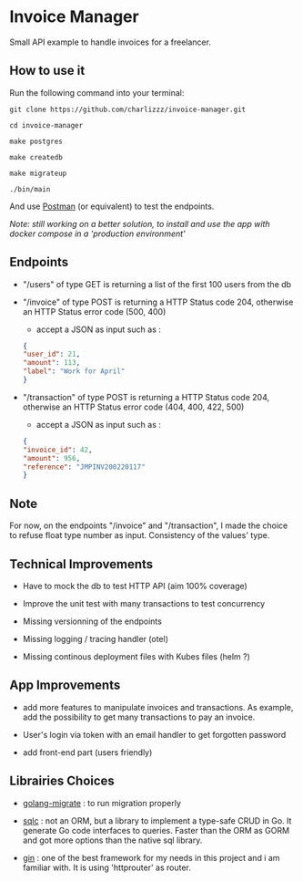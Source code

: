 # Invoice Manager

Small API example to handle invoices for a freelancer.

## How to use it

Run the following command into your terminal:

` git clone https://github.com/charlizzz/invoice-manager.git `

` cd invoice-manager `

` make postgres `

` make createdb `

`make migrateup`

`./bin/main`

And use [Postman](https://www.postman.com/downloads/) (or equivalent) to test the endpoints.

*Note: still working on a better solution, to install and use the app with docker compose in a 'production environment'* 

## Endpoints

  - "/users" of type GET is returning a list of the first 100 users from the db
  
  - "/invoice" of type POST is returning a HTTP Status code 204, otherwise an HTTP Status error code (500, 400)
    - accept a JSON as input such as : 

    ```json
    {
    "user_id": 21,
    "amount": 113,
    "label": "Work for April"
    }
    ```

  - "/transaction" of type POST is returning a HTTP Status code 204, otherwise an HTTP Status error code (404, 400, 422, 500)
      - accept a JSON as input such as : 

    ```json
    {
    "invoice_id": 42,
    "amount": 956,
    "reference": "JMPINV200220117"
    }
    ```

## Note

For now, on the endpoints "/invoice" and "/transaction", I made the choice to refuse float type number as input. Consistency of the values' type.

## Technical Improvements

  - Have to mock the db to test HTTP API (aim 100% coverage)

  - Improve the unit test with many transactions to test concurrency

  - Missing versionning of the endpoints
  
  - Missing logging / tracing handler (otel)

  - Missing continous deployment files with Kubes files (helm ?)

## App Improvements

  - add more features to manipulate invoices and transactions. As example, add the possibility to get many transactions to pay an invoice.

  - User's login via token with an email handler to get forgotten password
  
  - add front-end part (users friendly)
## Librairies Choices

  - [golang-migrate](https://github.com/golang-migrate/migrate) : to run migration properly
  
  - [sqlc](https://github.com/kyleconroy/sqlc) : not an ORM, but a library to implement a type-safe CRUD in Go. It generate Go code interfaces to queries. Faster than the ORM as GORM and got more options than the native sql library.

  - [gin](https://github.com/gin-gonic/gin) : one of the best framework for my needs in this project and i am familiar with. It is using 'httprouter' as router.
